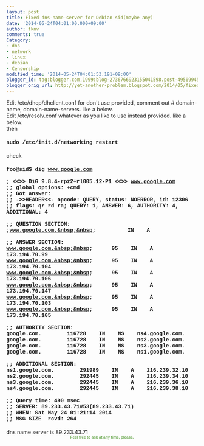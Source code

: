 ```yaml
---
layout: post
title: Fixed dns-name-server for Debian sid(maybe any)
date: '2014-05-24T04:01:00.000+09:00'
author: tknv
comments: true
Category:
- dns
- network
- linux
- debian
- Censorship
modified_time: '2014-05-24T04:01:53.191+09:00'
blogger_id: tag:blogger.com,1999:blog-2736766923155041598.post-4950994581410953024
blogger_orig_url: http://yet-another-problem.blogspot.com/2014/05/fixed-dns-name-server-for-debian.html
---
```


Edit /etc/dhcp/dhclient.conf for don't use provided, comment out # domain-name, domain-name-servers. like a below. <script src="https://gist.github.com/tknv/a51b3f12c127ad6fd16f.js"></script><br />Edit /etc/resolv.conf whatever as you like to use instead provided. like a below. <script src="https://gist.github.com/tknv/5cc0c7b1a3fdea8f3152.js"></script><br />then<br /><h4><span style="font-family: &quot;Courier New&quot;,Courier,monospace;">sudo /etc/init.d/networking restart </span></h4>check<br /><h4><span style="font-family: &quot;Courier New&quot;,Courier,monospace;">foo@sid$ dig www.google.com<br /><br />; &lt;&lt;&gt;&gt; DiG 9.8.4-rpz2+rl005.12-P1 &lt;&lt;&gt;&gt; www.google.com<br />;; global options: +cmd<br />;; Got answer:<br />;; -&gt;&gt;HEADER&lt;&lt;- opcode: QUERY, status: NOERROR, id: 12306<br />;; flags: qr rd ra; QUERY: 1, ANSWER: 6, AUTHORITY: 4, ADDITIONAL: 4<br /><br />;; QUESTION SECTION:<br />;www.google.com.&nbsp;&nbsp;&nbsp; &nbsp;&nbsp;&nbsp; &nbsp;&nbsp;&nbsp; IN&nbsp;&nbsp;&nbsp; A<br /><br />;; ANSWER SECTION:<br />www.google.com.&nbsp;&nbsp;&nbsp; &nbsp;&nbsp;&nbsp; 95&nbsp;&nbsp;&nbsp; IN&nbsp;&nbsp;&nbsp; A&nbsp;&nbsp;&nbsp; 173.194.70.99<br />www.google.com.&nbsp;&nbsp;&nbsp; &nbsp;&nbsp;&nbsp; 95&nbsp;&nbsp;&nbsp; IN&nbsp;&nbsp;&nbsp; A&nbsp;&nbsp;&nbsp; 173.194.70.104<br />www.google.com.&nbsp;&nbsp;&nbsp; &nbsp;&nbsp;&nbsp; 95&nbsp;&nbsp;&nbsp; IN&nbsp;&nbsp;&nbsp; A&nbsp;&nbsp;&nbsp; 173.194.70.106<br />www.google.com.&nbsp;&nbsp;&nbsp; &nbsp;&nbsp;&nbsp; 95&nbsp;&nbsp;&nbsp; IN&nbsp;&nbsp;&nbsp; A&nbsp;&nbsp;&nbsp; 173.194.70.147<br />www.google.com.&nbsp;&nbsp;&nbsp; &nbsp;&nbsp;&nbsp; 95&nbsp;&nbsp;&nbsp; IN&nbsp;&nbsp;&nbsp; A&nbsp;&nbsp;&nbsp; 173.194.70.103<br />www.google.com.&nbsp;&nbsp;&nbsp; &nbsp;&nbsp;&nbsp; 95&nbsp;&nbsp;&nbsp; IN&nbsp;&nbsp;&nbsp; A&nbsp;&nbsp;&nbsp; 173.194.70.105<br /><br />;; AUTHORITY SECTION:<br />google.com.&nbsp;&nbsp;&nbsp; &nbsp;&nbsp;&nbsp; 116728&nbsp;&nbsp;&nbsp; IN&nbsp;&nbsp;&nbsp; NS&nbsp;&nbsp;&nbsp; ns4.google.com.<br />google.com.&nbsp;&nbsp;&nbsp; &nbsp;&nbsp;&nbsp; 116728&nbsp;&nbsp;&nbsp; IN&nbsp;&nbsp;&nbsp; NS&nbsp;&nbsp;&nbsp; ns2.google.com.<br />google.com.&nbsp;&nbsp;&nbsp; &nbsp;&nbsp;&nbsp; 116728&nbsp;&nbsp;&nbsp; IN&nbsp;&nbsp;&nbsp; NS&nbsp;&nbsp;&nbsp; ns3.google.com.<br />google.com.&nbsp;&nbsp;&nbsp; &nbsp;&nbsp;&nbsp; 116728&nbsp;&nbsp;&nbsp; IN&nbsp;&nbsp;&nbsp; NS&nbsp;&nbsp;&nbsp; ns1.google.com.<br /><br />;; ADDITIONAL SECTION:<br />ns1.google.com.&nbsp;&nbsp;&nbsp; &nbsp;&nbsp;&nbsp; 291989&nbsp;&nbsp;&nbsp; IN&nbsp;&nbsp;&nbsp; A&nbsp;&nbsp;&nbsp; 216.239.32.10<br />ns2.google.com.&nbsp;&nbsp;&nbsp; &nbsp;&nbsp;&nbsp; 292445&nbsp;&nbsp;&nbsp; IN&nbsp;&nbsp;&nbsp; A&nbsp;&nbsp;&nbsp; 216.239.34.10<br />ns3.google.com.&nbsp;&nbsp;&nbsp; &nbsp;&nbsp;&nbsp; 292445&nbsp;&nbsp;&nbsp; IN&nbsp;&nbsp;&nbsp; A&nbsp;&nbsp;&nbsp; 216.239.36.10<br />ns4.google.com.&nbsp;&nbsp;&nbsp; &nbsp;&nbsp;&nbsp; 292445&nbsp;&nbsp;&nbsp; IN&nbsp;&nbsp;&nbsp; A&nbsp;&nbsp;&nbsp; 216.239.38.10<br /><br />;; Query time: 490 msec<br />;; SERVER: 89.233.43.71#53(89.233.43.71)<br />;; WHEN: Sat May 24 01:21:14 2014<br />;; MSG SIZE&nbsp; rcvd: 264 </span></h4>dns name server is 89.233.43.71 <div style="text-align: center;"><span style="color: #6aa84f; font-family: Verdana, sans-serif; font-size: x-small;"><b>Feel free to ask at any time, please.</b></span></div>
